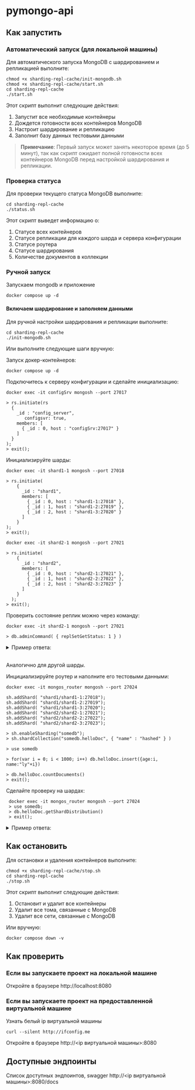 # pymongo-api

## Как запустить

### Автоматический запуск (для локальной машины)

Для автоматического запуска MongoDB с шардированием и репликацией выполните:

```shell
chmod +x sharding-repl-cache/init-mongodb.sh
chmod +x sharding-repl-cache/start.sh
cd sharding-repl-cache
./start.sh
```

Этот скрипт выполнит следующие действия:
1. Запустит все необходимые контейнеры
2. Дождется готовности всех контейнеров MongoDB
3. Настроит шардирование и репликацию
4. Заполнит базу данных тестовыми данными

> **Примечание**: Первый запуск может занять некоторое время (до 5 минут), так как скрипт ожидает полной готовности всех контейнеров MongoDB перед настройкой шардирования и репликации.

### Проверка статуса

Для проверки текущего статуса MongoDB выполните:

```shell
cd sharding-repl-cache
./status.sh
```

Этот скрипт выведет информацию о:
1. Статусе всех контейнеров
2. Статусе репликации для каждого шарда и сервера конфигурации
3. Статусе роутера
4. Статусе шардирования
5. Количестве документов в коллекции

### Ручной запуск

Запускаем mongodb и приложение

```shell
docker compose up -d
```

#### Включаем шардирование и заполняем данными

Для ручной настройки шардирования и репликации выполните:

```shell
cd sharding-repl-cache
./init-mongodb.sh
```

Или выполните следующие шаги вручную:

Запуск докер-контейнеров:

```shell
docker compose up -d
```

Подключитесь к серверу конфигурации и сделайте инициализацию:

```shell
docker exec -it configSrv mongosh --port 27017

> rs.initiate(rs
  {
    _id : "config_server",
       configsvr: true,
    members: [
      { _id : 0, host : "configSrv:27017" }
    ]
  }
);
> exit();
```

Инициализируйте шарды:

```shell
docker exec -it shard1-1 mongosh --port 27018

> rs.initiate(
    {
      _id : "shard1",
      members: [
        { _id : 0, host : "shard1-1:27018" },
        { _id : 1, host : "shard1-2:27019" },
        { _id : 2, host : "shard1-3:27020" }
      ]
    }
);
> exit();

docker exec -it shard2-1 mongosh --port 27021

> rs.initiate(
    {
      _id : "shard2",
      members: [
        { _id : 0, host : "shard2-1:27021" },
        { _id : 1, host : "shard2-2:27022" },
        { _id : 2, host : "shard2-3:27023" }
      ]
    }
  );
> exit();
```

Проверить состояние реплик можно через команду:

```shell
docker exec -it shard2-1 mongosh --port 27021

> db.adminCommand( { replSetGetStatus: 1 } )
```

<details>
  <summary>Пример ответа:</summary>
  
```json
{
  set: 'shard2',
  date: ISODate('2025-02-26T19:20:52.035Z'),
  myState: 1,
  term: Long('1'),
  syncSourceHost: '',
  syncSourceId: -1,
  heartbeatIntervalMillis: Long('2000'),
  majorityVoteCount: 2,
  writeMajorityCount: 2,
  votingMembersCount: 3,
  writableVotingMembersCount: 3,
  optimes: {
    lastCommittedOpTime: { ts: Timestamp({ t: 1740597646, i: 1 }), t: Long('1') },
    lastCommittedWallTime: ISODate('2025-02-26T19:20:46.200Z'),
    readConcernMajorityOpTime: { ts: Timestamp({ t: 1740597646, i: 1 }), t: Long('1') },
    appliedOpTime: { ts: Timestamp({ t: 1740597646, i: 1 }), t: Long('1') },
    durableOpTime: { ts: Timestamp({ t: 1740597646, i: 1 }), t: Long('1') },
    writtenOpTime: { ts: Timestamp({ t: 1740597646, i: 1 }), t: Long('1') },
    lastAppliedWallTime: ISODate('2025-02-26T19:20:46.200Z'),
    lastDurableWallTime: ISODate('2025-02-26T19:20:46.200Z'),
    lastWrittenWallTime: ISODate('2025-02-26T19:20:46.200Z')
  },
  lastStableRecoveryTimestamp: Timestamp({ t: 1740597636, i: 1 }),
  electionCandidateMetrics: {
    lastElectionReason: 'electionTimeout',
    lastElectionDate: ISODate('2025-02-26T19:13:55.999Z'),
    electionTerm: Long('1'),
    lastCommittedOpTimeAtElection: { ts: Timestamp({ t: 1740597224, i: 1 }), t: Long('-1') },
    lastSeenWrittenOpTimeAtElection: { ts: Timestamp({ t: 1740597224, i: 1 }), t: Long('-1') },
    lastSeenOpTimeAtElection: { ts: Timestamp({ t: 1740597224, i: 1 }), t: Long('-1') },
    numVotesNeeded: 2,
    priorityAtElection: 1,
    electionTimeoutMillis: Long('10000'),
    numCatchUpOps: Long('0'),
    newTermStartDate: ISODate('2025-02-26T19:13:56.033Z'),
    wMajorityWriteAvailabilityDate: ISODate('2025-02-26T19:13:56.535Z')
  },
  members: [
    {
      _id: 0,
      name: 'shard2-1:27021',
      health: 1,
      state: 1,
      stateStr: 'PRIMARY',
      uptime: 517,
      optime: { ts: Timestamp({ t: 1740597646, i: 1 }), t: Long('1') },
      optimeDate: ISODate('2025-02-26T19:20:46.000Z'),
      optimeWritten: { ts: Timestamp({ t: 1740597646, i: 1 }), t: Long('1') },
      optimeWrittenDate: ISODate('2025-02-26T19:20:46.000Z'),
      lastAppliedWallTime: ISODate('2025-02-26T19:20:46.200Z'),
      lastDurableWallTime: ISODate('2025-02-26T19:20:46.200Z'),
      lastWrittenWallTime: ISODate('2025-02-26T19:20:46.200Z'),
      syncSourceHost: '',
      syncSourceId: -1,
      infoMessage: '',
      electionTime: Timestamp({ t: 1740597236, i: 1 }),
      electionDate: ISODate('2025-02-26T19:13:56.000Z'),
      configVersion: 1,
      configTerm: 1,
      self: true,
      lastHeartbeatMessage: ''
    },
    {
      _id: 1,
      name: 'shard2-2:27022',
      health: 1,
      state: 2,
      stateStr: 'SECONDARY',
      uptime: 427,
      optime: { ts: Timestamp({ t: 1740597646, i: 1 }), t: Long('1') },
      optimeDurable: { ts: Timestamp({ t: 1740597646, i: 1 }), t: Long('1') },
      optimeWritten: { ts: Timestamp({ t: 1740597646, i: 1 }), t: Long('1') },
      optimeDate: ISODate('2025-02-26T19:20:46.000Z'),
      optimeDurableDate: ISODate('2025-02-26T19:20:46.000Z'),
      optimeWrittenDate: ISODate('2025-02-26T19:20:46.000Z'),
      lastAppliedWallTime: ISODate('2025-02-26T19:20:46.200Z'),
      lastDurableWallTime: ISODate('2025-02-26T19:20:46.200Z'),
      lastWrittenWallTime: ISODate('2025-02-26T19:20:46.200Z'),
      lastHeartbeat: ISODate('2025-02-26T19:20:50.633Z'),
      lastHeartbeatRecv: ISODate('2025-02-26T19:20:51.506Z'),
      pingMs: Long('0'),
      lastHeartbeatMessage: '',
      syncSourceHost: 'shard2-1:27021',
      syncSourceId: 0,
      infoMessage: '',
      configVersion: 1,
      configTerm: 1
    },
    {
      _id: 2,
      name: 'shard2-3:27023',
      health: 1,
      state: 2,
      stateStr: 'SECONDARY',
      uptime: 427,
      optime: { ts: Timestamp({ t: 1740597646, i: 1 }), t: Long('1') },
      optimeDurable: { ts: Timestamp({ t: 1740597646, i: 1 }), t: Long('1') },
      optimeWritten: { ts: Timestamp({ t: 1740597646, i: 1 }), t: Long('1') },
      optimeDate: ISODate('2025-02-26T19:20:46.000Z'),
      optimeDurableDate: ISODate('2025-02-26T19:20:46.000Z'),
      optimeWrittenDate: ISODate('2025-02-26T19:20:46.000Z'),
      lastAppliedWallTime: ISODate('2025-02-26T19:20:46.200Z'),
      lastDurableWallTime: ISODate('2025-02-26T19:20:46.200Z'),
      lastWrittenWallTime: ISODate('2025-02-26T19:20:46.200Z'),
      lastHeartbeat: ISODate('2025-02-26T19:20:50.633Z'),
      lastHeartbeatRecv: ISODate('2025-02-26T19:20:51.506Z'),
      pingMs: Long('0'),
      lastHeartbeatMessage: '',
      syncSourceHost: 'shard2-1:27021',
      syncSourceId: 0,
      infoMessage: '',
      configVersion: 1,
      configTerm: 1
    }
  ],
  ok: 1,
  '$clusterTime': {
    clusterTime: Timestamp({ t: 1740597649, i: 1 }),
    signature: {
      hash: Binary.createFromBase64('AAAAAAAAAAAAAAAAAAAAAAAAAAA=', 0),
      keyId: Long('0')
    }
  },
  operationTime: Timestamp({ t: 1740597646, i: 1 })
}
```
</details><br/>

Аналогично для другой шарды.

Инцициализируйте роутер и наполните его тестовыми данными:

```shell
docker exec -it mongos_router mongosh --port 27024

sh.addShard( "shard1/shard1-1:27018");
sh.addShard( "shard1/shard1-2:27019");
sh.addShard( "shard1/shard1-3:27020");
sh.addShard( "shard2/shard2-1:27021");
sh.addShard( "shard2/shard2-2:27022");
sh.addShard( "shard2/shard2-3:27023");

> sh.enableSharding("somedb");
> sh.shardCollection("somedb.helloDoc", { "name" : "hashed" } )

> use somedb

> for(var i = 0; i < 1000; i++) db.helloDoc.insert({age:i, name:"ly"+i})

> db.helloDoc.countDocuments() 
> exit();
```

Сделайте проверку на шардах:
```shell
 docker exec -it mongos_router mongosh --port 27024
 > use somedb;
 > db.helloDoc.getShardDistribution()
 > exit();
 ```

<details>
  <summary>Пример ответа:</summary>
  
  ```json
Shard shard1 at shard1/shard1:27018
{
  data: '22KiB',
  docs: 492,
  chunks: 1,
  'estimated data per chunk': '22KiB',
  'estimated docs per chunk': 492
}
---
Shard shard2 at shard2/shard2:27019
{
  data: '23KiB',
  docs: 508,
  chunks: 1,
  'estimated data per chunk': '23KiB',
  'estimated docs per chunk': 508
}
---
Totals
{
  data: '45KiB',
  docs: 1000,
  chunks: 2,
  'Shard shard1': [
    '49.17 % data',
    '49.2 % docs in cluster',
    '46B avg obj size on shard'
  ],
  'Shard shard2': [
    '50.82 % data',
    '50.8 % docs in cluster',
    '46B avg obj size on shard'
  ]
}
```
</details>

## Как остановить

Для остановки и удаления контейнеров выполните:

```shell
chmod +x sharding-repl-cache/stop.sh
cd sharding-repl-cache
./stop.sh
```

Этот скрипт выполнит следующие действия:
1. Остановит и удалит все контейнеры
2. Удалит все тома, связанные с MongoDB
3. Удалит все сети, связанные с MongoDB

Или вручную:

```shell
docker compose down -v
```

## Как проверить

### Если вы запускаете проект на локальной машине

Откройте в браузере http://localhost:8080

### Если вы запускаете проект на предоставленной виртуальной машине

Узнать белый ip виртуальной машины

```shell
curl --silent http://ifconfig.me
```

Откройте в браузере http://<ip виртуальной машины>:8080

## Доступные эндпоинты

Список доступных эндпоинтов, swagger http://<ip виртуальной машины>:8080/docs